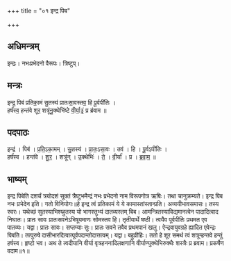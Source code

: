 +++
title = "०१ इन्द्र पिब"

+++
## अधिमन्त्रम्
इन्द्रः। नभःप्रभेदनो वैरूपः। त्रिष्टुप्।

## मन्त्रः
इन्द्र॒ पिब॑ प्रतिका॒मं सु॒तस्य॑ प्रातःसा॒वस्तव॒ हि पू॒र्वपी॑तिः ।  
हर्ष॑स्व॒ हन्त॑वे शूर॒ शत्रू॑नु॒क्थेभि॑ष्टे वी॒र्या॒३॒॑ प्र ब्र॑वाम ॥

## पदपाठः
इन्द्र॑ । पिब॑ । प्र॒ति॒ऽका॒मम् । सु॒तस्य॑ । प्रा॒तः॒ऽसा॒वः । तव॑ । हि । पू॒र्वऽपी॑तिः ।  
हर्ष॑स्व । हन्त॑वे । शू॒र॒ । शत्रू॑न् । उ॒क्थेभिः॑ । ते॒ । वी॒र्या॑ । प्र । ब्र॒वा॒म॒ ॥

## भाष्यम्
इन्द्र पिबेति दशर्चं त्रयोदशं सूक्तं त्रैष्टुभमैन्द्रं नभः प्रभेदनो नाम विरूपगोत्र ऋषिः। तथा चानुक्रम्यते। इन्द्र पिब नभः प्रभेदेन इति। गतो विनियोगः॥हे इन्द्र त्वं प्रतिकामं ये ये कामास्तांस्तान्प्रति। अव्ययीभावसमासः। तस्य स्वरः। यथेच्छं सुतस्याभिश्य्हुतस्य यो भागस्तुभ्यं दातव्यस्तम् बिब। आमन्त्रितस्याविद्यमानत्वेन पादादित्वाद निघातः। प्रातः सावः प्रातःसवनेऽभिषूयमाणः सोमस्तव हि। तृतीयार्थे षष्ठी। त्वयैव पूर्वपीतिः प्रथमत एव पातव्यः। यद्वा। प्रातः सावः। सप्तम्याः सुः। प्रातः सवने तवैव प्रथमपानं खलु। ऐन्द्रवायुवग्रहे ह्यादित एवेन्द्रः पिबति। तत्पुरुषे दासीभारदित्वात्पूर्वपदान्तोदात्तत्वम्। यद्वा। बहुव्रीहिः। ततो हे शूर समर्थ त्वं शत्रून्हन्तवे हन्तुं हर्षस्व। हृष्टो भव। अथ ते त्वदीयानि वीर्या वृत्रहननादिलक्षणानि वीर्याण्युक्थेभिरुक्थैः शस्त्रैः प्र ब्रवाम। प्रकर्षेण वदाम॥१॥